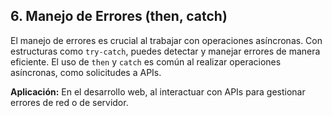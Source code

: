 ## 6. Manejo de Errores (then, catch)

El manejo de errores es crucial al trabajar con operaciones asíncronas. Con estructuras como `try-catch`, puedes detectar y manejar errores de manera eficiente. El uso de `then` y `catch` es común al realizar operaciones asíncronas, como solicitudes a APIs.

**Aplicación:** En el desarrollo web, al interactuar con APIs para gestionar errores de red o de servidor.

